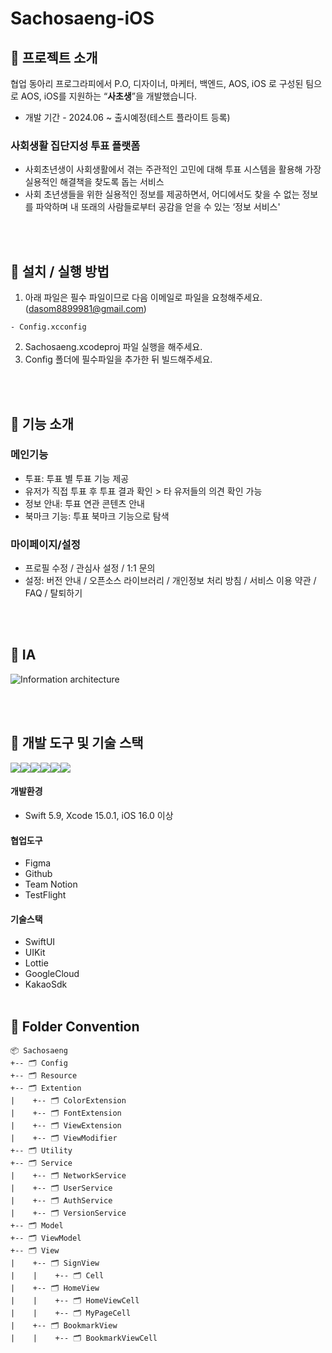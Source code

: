 # Sachosaeng-iOS


## 📌 프로젝트 소개
협업 동아리 프로그라피에서 P.O, 디자이너, 마케터, 백엔드, AOS, iOS 로 구성된 팀으로 
AOS, iOS를 지원하는 “**사초생**”을 개발했습니다.

- 개발 기간 - 2024.06 ~ 출시예정(테스트 플라이트 등록)

### 사회생활 집단지성 투표 플랫폼
- 사회초년생이 사회생활에서 겪는 주관적인 고민에 대해 투표 시스템을 활용해 가장 실용적인 해결책을 찾도록 돕는 서비스
- 사회 초년생들을 위한 실용적인 정보를 제공하면서, 어디에서도 찾을 수 없는 정보를 파악하며 내 또래의 사람들로부터 공감을 얻을 수 있는 ‘정보 서비스'

<br/><br/>


## 📌 설치 / 실행 방법
1. 아래 파일은 필수 파일이므로 다음 이메일로 파일을 요청해주세요. (dasom8899981@gmail.com)
```
- Config.xcconfig
```
2. Sachosaeng.xcodeproj 파일 실행을 해주세요.
3. Config 폴더에 필수파일을 추가한 뒤 빌드해주세요.

<br/><br/>

## 📌 기능 소개
### 메인기능 
- 투표: 투표 별 투표 기능 제공
- 유저가 직접 투표 후 투표 결과 확인 > 타 유저들의 의견 확인 가능
- 정보 안내: 투표 연관 콘텐츠 안내
- 북마크 기능: 투표 북마크 기능으로 탐색

### 마이페이지/설정
- 프로필 수정 / 관심사 설정 / 1:1 문의
- 설정: 버전 안내 / 오픈소스 라이브러리 / 개인정보 처리 방침 / 서비스 이용 약관 / FAQ / 탈퇴하기

<br/><br/>

## 📌 IA

![Information architecture](https://github.com/user-attachments/assets/adebc5c4-a8a3-4c67-9252-33f55648791e)

<br/><br/>

## 📌 개발 도구 및 기술 스택
<img src="https://img.shields.io/badge/swift-F05138?style=for-the-badge&logo=swift&logoColor=white"><img src="https://img.shields.io/badge/xcode-147EFB?style=for-the-badge&logo=xcode&logoColor=white"><img src="https://img.shields.io/badge/figma-F24E1E?style=for-the-badge&logo=figma&logoColor=white"><img src="https://img.shields.io/badge/github-181717?style=for-the-badge&logo=github&logoColor=white"><img src="https://img.shields.io/badge/Notion-000000?style=for-the-badge&logo=notion&logoColor=black"><img src="https://img.shields.io/badge/firebase-FFCA28?style=for-the-badge&logo=firebase&logoColor=white">

#### 개발환경
- Swift 5.9, Xcode 15.0.1, iOS 16.0 이상

#### 협업도구
- Figma
- Github
- Team Notion
- TestFlight

#### 기술스택
- SwiftUI
- UIKit
- Lottie
- GoogleCloud
- KakaoSdk
<br/><br/>

## 📌 Folder Convention 
```
📦 Sachosaeng
+-- 🗂 Config
+-- 🗂 Resource 
+-- 🗂 Extention 
|    +-- 🗂 ColorExtension
|    +-- 🗂 FontExtension
|    +-- 🗂 ViewExtension
|    +-- 🗂 ViewModifier
+-- 🗂 Utility
+-- 🗂 Service
|    +-- 🗂 NetworkService
|    +-- 🗂 UserService
|    +-- 🗂 AuthService
|    +-- 🗂 VersionService
+-- 🗂 Model
+-- 🗂 ViewModel
+-- 🗂 View
|    +-- 🗂 SignView
|    |    +-- 🗂 Cell
|    +-- 🗂 HomeView
|    |    +-- 🗂 HomeViewCell
|    |    +-- 🗂 MyPageCell
|    +-- 🗂 BookmarkView
|    |    +-- 🗂 BookmarkViewCell
```
